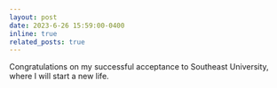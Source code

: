 ```yaml
---
layout: post
date: 2023-6-26 15:59:00-0400
inline: true
related_posts: true
---
```


Congratulations on my successful acceptance to Southeast University, where I will start a new life.
